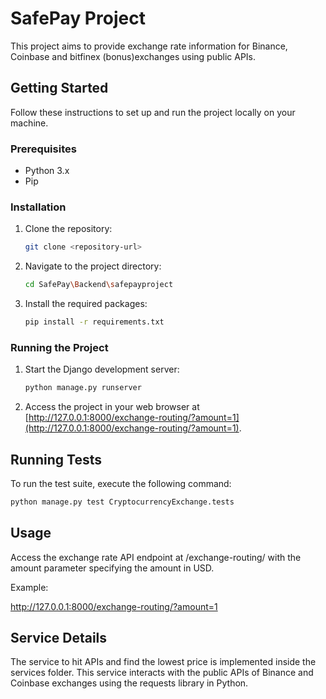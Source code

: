 # SafePay Project

This project aims to provide exchange rate information for Binance, Coinbase and bitfinex (bonus)exchanges using public APIs.

## Getting Started

Follow these instructions to set up and run the project locally on your machine.

### Prerequisites

- Python 3.x
- Pip

### Installation

1. Clone the repository:

    ```bash
    git clone <repository-url>
    ```

2. Navigate to the project directory:

    ```bash
    cd SafePay\Backend\safepayproject
    ```

3. Install the required packages:

    ```bash
    pip install -r requirements.txt
    ```

### Running the Project

1. Start the Django development server:

    ```bash
    python manage.py runserver
    ```

2. Access the project in your web browser at [http://127.0.0.1:8000/exchange-routing/?amount=1](http://127.0.0.1:8000/exchange-routing/?amount=1).

## Running Tests

To run the test suite, execute the following command:

```bash
python manage.py test CryptocurrencyExchange.tests
 ```


## Usage
Access the exchange rate API endpoint at /exchange-routing/ with the amount parameter specifying the amount in USD.

Example:

http://127.0.0.1:8000/exchange-routing/?amount=1

## Service Details 
The service to hit APIs and find the lowest price is implemented inside the services folder. This service interacts with the public APIs of Binance and Coinbase exchanges using the requests library in Python.